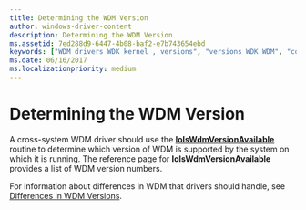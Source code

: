 ```yaml
---
title: Determining the WDM Version
author: windows-driver-content
description: Determining the WDM Version
ms.assetid: 7ed288d9-6447-4b08-baf2-e7b743654ebd
keywords: ["WDM drivers WDK kernel , versions", "versions WDK WDM", "compatibility WDK WDM", "cross-system compatibility WDK WDM"]
ms.date: 06/16/2017
ms.localizationpriority: medium
---
```


# Determining the WDM Version





A cross-system WDM driver should use the [**IoIsWdmVersionAvailable**](https://msdn.microsoft.com/library/windows/hardware/ff549382) routine to determine which version of WDM is supported by the system on which it is running. The reference page for **IoIsWdmVersionAvailable** provides a list of WDM version numbers.

For information about differences in WDM that drivers should handle, see [Differences in WDM Versions](differences-in-wdm-versions.md).

 

 





